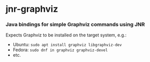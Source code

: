# jnr-graphviz
### Java bindings for simple Graphviz commands using JNR

Expects Graphviz to be installed on the target system, e.g.:

* Ubuntu: `sudo apt install graphviz libgraphviz-dev`
* Fedora: `sudo dnf in graphviz graphviz-devel`
* etc.